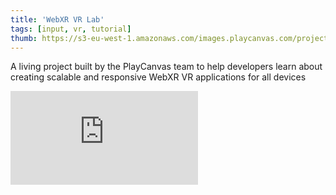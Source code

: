 ```yaml
---
title: 'WebXR VR Lab'
tags: [input, vr, tutorial]
thumb: https://s3-eu-west-1.amazonaws.com/images.playcanvas.com/projects/12/446331/CAAA6B-image-75.jpg
---
```


A living project built by the PlayCanvas team to help developers learn about creating scalable and responsive WebXR VR applications for all devices

<div className="iframe-container">
    <iframe loading="lazy" src="https://playcanv.as/p/sAsiDvtC/" title="WebXR VR Lab" webkitallowfullscreen="true" mozallowfullscreen="true" allow="autoplay" allowfullscreen="true" allowvr="" scrolling="no" frameborder="0" />
</div>
